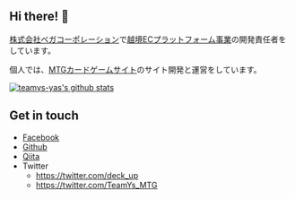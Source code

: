 ## Hi there! 👋

[株式会社ベガコーポレーション](https://www.vega-c.com/)で[越境ECプラットフォーム事業](https://dokodemo.world/)の開発責任者をしています。

個人では、[MTGカードゲームサイト](https://mtg.deckup.cards/)のサイト開発と運営をしています。

[![teamys-yas's github stats](https://github-readme-stats.vercel.app/api?username=teamys-yas&show_icons=true&count_private=true)](https://github.com/anuraghazra/github-readme-stats)

## Get in touch

- [Facebook](https://www.facebook.com/yasuhiro.matsuo.923)
- [Github](https://github.com/teamys-yas)
- [Qiita](https://qiita.com/takasu_mtg)
- Twitter
  - https://twitter.com/deck_up
  - https://twitter.com/TeamYs_MTG
